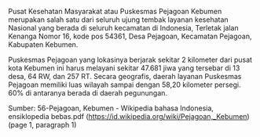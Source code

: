 Pusat Kesehatan Masyarakat atau Puskesmas Pejagoan Kebumen merupakan salah satu dari seluruh ujung tembak layanan kesehatan Nasional yang berada di seluruh kecamatan di Indonesia, Terletak jalan Kenanga Nomor 16, kode pos 54361, Desa Pejagoan, Kecamatan Pejagoan, Kabupaten Kebumen.

Puskesmas Pejagoan yang lokasinya berjarak sekitar 2 kilometer dari pusat kota Kebumen ini harus melayani sekitar 47.681 jiwa yang tersebar di 13 desa, 64 RW, dan 257 RT. Secara geografis, daerah layanan Puskesmas Pejagoan memiliki luas wilayah sampai dengan 58,20 kilometer persegi. 60% di antaranya berada di daerah pegunungan.

Sumber: 56-Pejagoan, Kebumen - Wikipedia bahasa Indonesia, ensiklopedia bebas.pdf
        (https://id.wikipedia.org/wiki/Pejagoan,_Kebumen)
        (page 1, paragraph 1)